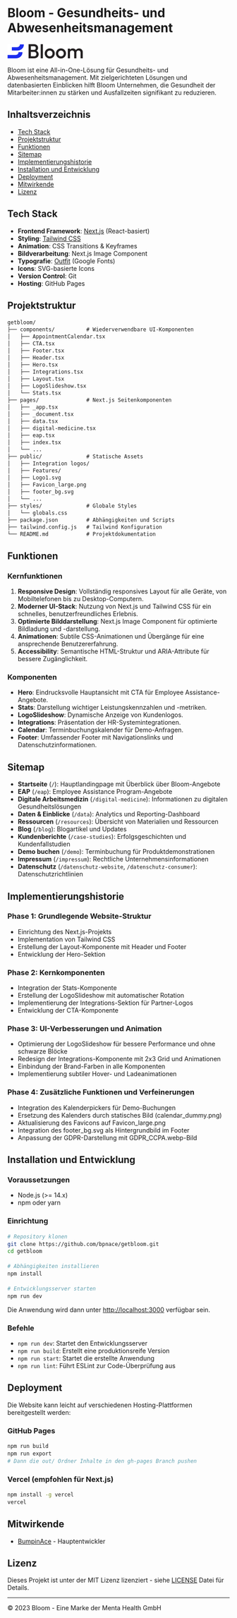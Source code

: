 # Bloom - Gesundheits- und Abwesenheitsmanagement

![Bloom Logo](public/Logo1.svg)

Bloom ist eine All-in-One-Lösung für Gesundheits- und Abwesenheitsmanagement. Mit zielgerichteten Lösungen und datenbasierten Einblicken hilft Bloom Unternehmen, die Gesundheit der Mitarbeiter:innen zu stärken und Ausfallzeiten signifikant zu reduzieren.

## Inhaltsverzeichnis

- [Tech Stack](#tech-stack)
- [Projektstruktur](#projektstruktur)
- [Funktionen](#funktionen)
- [Sitemap](#sitemap)
- [Implementierungshistorie](#implementierungshistorie)
- [Installation und Entwicklung](#installation-und-entwicklung)
- [Deployment](#deployment)
- [Mitwirkende](#mitwirkende)
- [Lizenz](#lizenz)

## Tech Stack

- **Frontend Framework**: [Next.js](https://nextjs.org/) (React-basiert)
- **Styling**: [Tailwind CSS](https://tailwindcss.com/)
- **Animation**: CSS Transitions & Keyframes
- **Bildverarbeitung**: Next.js Image Component
- **Typografie**: [Outfit](https://fonts.google.com/specimen/Outfit) (Google Fonts)
- **Icons**: SVG-basierte Icons
- **Version Control**: Git
- **Hosting**: GitHub Pages

## Projektstruktur

```
getbloom/
├── components/          # Wiederverwendbare UI-Komponenten
│   ├── AppointmentCalendar.tsx
│   ├── CTA.tsx
│   ├── Footer.tsx
│   ├── Header.tsx
│   ├── Hero.tsx
│   ├── Integrations.tsx
│   ├── Layout.tsx
│   ├── LogoSlideshow.tsx
│   └── Stats.tsx
├── pages/               # Next.js Seitenkomponenten
│   ├── _app.tsx
│   ├── _document.tsx
│   ├── data.tsx
│   ├── digital-medicine.tsx
│   ├── eap.tsx
│   ├── index.tsx
│   └── ...
├── public/              # Statische Assets
│   ├── Integration logos/
│   ├── Features/
│   ├── Logo1.svg
│   ├── Favicon_large.png
│   ├── footer_bg.svg
│   └── ...
├── styles/              # Globale Styles
│   └── globals.css
├── package.json         # Abhängigkeiten und Scripts
├── tailwind.config.js   # Tailwind Konfiguration
└── README.md            # Projektdokumentation
```

## Funktionen

### Kernfunktionen

1. **Responsive Design**: Vollständig responsives Layout für alle Geräte, von Mobiltelefonen bis zu Desktop-Computern.
2. **Moderner UI-Stack**: Nutzung von Next.js und Tailwind CSS für ein schnelles, benutzerfreundliches Erlebnis.
3. **Optimierte Bilddarstellung**: Next.js Image Component für optimierte Bildladung und -darstellung.
4. **Animationen**: Subtile CSS-Animationen und Übergänge für eine ansprechende Benutzererfahrung.
5. **Accessibility**: Semantische HTML-Struktur und ARIA-Attribute für bessere Zugänglichkeit.

### Komponenten

- **Hero**: Eindrucksvolle Hauptansicht mit CTA für Employee Assistance-Angebote.
- **Stats**: Darstellung wichtiger Leistungskennzahlen und -metriken.
- **LogoSlideshow**: Dynamische Anzeige von Kundenlogos.
- **Integrations**: Präsentation der HR-Systemintegrationen.
- **Calendar**: Terminbuchungskalender für Demo-Anfragen.
- **Footer**: Umfassender Footer mit Navigationslinks und Datenschutzinformationen.

## Sitemap

- **Startseite** (`/`): Hauptlandingpage mit Überblick über Bloom-Angebote
- **EAP** (`/eap`): Employee Assistance Program-Angebote
- **Digitale Arbeitsmedizin** (`/digital-medicine`): Informationen zu digitalen Gesundheitslösungen
- **Daten & Einblicke** (`/data`): Analytics und Reporting-Dashboard
- **Ressourcen** (`/resources`): Übersicht von Materialien und Ressourcen
- **Blog** (`/blog`): Blogartikel und Updates
- **Kundenberichte** (`/case-studies`): Erfolgsgeschichten und Kundenfallstudien
- **Demo buchen** (`/demo`): Terminbuchung für Produktdemonstrationen
- **Impressum** (`/impressum`): Rechtliche Unternehmensinformationen
- **Datenschutz** (`/datenschutz-website`, `/datenschutz-consumer`): Datenschutzrichtlinien

## Implementierungshistorie

### Phase 1: Grundlegende Website-Struktur
- Einrichtung des Next.js-Projekts
- Implementation von Tailwind CSS
- Erstellung der Layout-Komponente mit Header und Footer
- Entwicklung der Hero-Sektion

### Phase 2: Kernkomponenten
- Integration der Stats-Komponente
- Erstellung der LogoSlideshow mit automatischer Rotation
- Implementierung der Integrations-Sektion für Partner-Logos
- Entwicklung der CTA-Komponente

### Phase 3: UI-Verbesserungen und Animation
- Optimierung der LogoSlideshow für bessere Performance und ohne schwarze Blöcke
- Redesign der Integrations-Komponente mit 2x3 Grid und Animationen
- Einbindung der Brand-Farben in alle Komponenten
- Implementierung subtiler Hover- und Ladeanimationen

### Phase 4: Zusätzliche Funktionen und Verfeinerungen
- Integration des Kalenderpickers für Demo-Buchungen
- Ersetzung des Kalenders durch statisches Bild (calendar_dummy.png)
- Aktualisierung des Favicons auf Favicon_large.png
- Integration des footer_bg.svg als Hintergrundbild im Footer
- Anpassung der GDPR-Darstellung mit GDPR_CCPA.webp-Bild

## Installation und Entwicklung

### Voraussetzungen
- Node.js (>= 14.x)
- npm oder yarn

### Einrichtung

```bash
# Repository klonen
git clone https://github.com/bpnace/getbloom.git
cd getbloom

# Abhängigkeiten installieren
npm install

# Entwicklungsserver starten
npm run dev
```

Die Anwendung wird dann unter [http://localhost:3000](http://localhost:3000) verfügbar sein.

### Befehle

- `npm run dev`: Startet den Entwicklungsserver
- `npm run build`: Erstellt eine produktionsreife Version
- `npm run start`: Startet die erstellte Anwendung
- `npm run lint`: Führt ESLint zur Code-Überprüfung aus

## Deployment

Die Website kann leicht auf verschiedenen Hosting-Plattformen bereitgestellt werden:

### GitHub Pages
```bash
npm run build
npm run export
# Dann die out/ Ordner Inhalte in den gh-pages Branch pushen
```

### Vercel (empfohlen für Next.js)
```bash
npm install -g vercel
vercel
```

## Mitwirkende

- [BumpinAce](https://github.com/bpnace) - Hauptentwickler

## Lizenz

Dieses Projekt ist unter der MIT Lizenz lizenziert - siehe [LICENSE](LICENSE) Datei für Details.

---

© 2023 Bloom - Eine Marke der Menta Health GmbH
